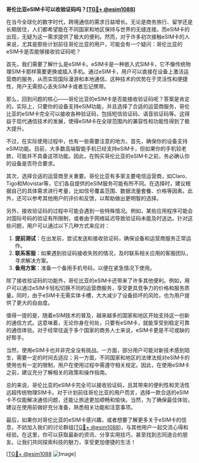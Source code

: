 **哥伦比亚eSIM卡可以收验证码吗？[[TG💪+ @esim1088](https://t.me/s/esim1088)]**

在当今全球化的数字时代，跨境通信的需求日益增长。无论是商务旅行、留学还是长期居住，人们都希望能在不同国家和地区保持与世界的无缝连接。而eSIM卡的出现，无疑为这一需求提供了极大的便利。然而，对于许多初次接触eSIM卡的人来说，尤其是那些计划前往哥伦比亚的用户，可能会有一个疑问：哥伦比亚的eSIM卡是否能够接收验证码呢？

首先，我们需要了解什么是eSIM卡。eSIM卡是一种嵌入式SIM卡，它不像传统物理SIM卡那样需要更换或插入手机。通过eSIM卡，用户可以直接在设备上激活运营商的服务，从而实现国际漫游和本地通信。这种技术的优势在于灵活性和便捷性，用户无需担心丢失SIM卡或者忘记携带。

那么，回到问题的核心——哥伦比亚的eSIM卡是否能接收验证码呢？答案是肯定的。实际上，只要你的设备支持eSIM功能，并且选择了合适的运营商服务，哥伦比亚的eSIM卡完全可以接收各种验证码，包括短信验证码、语音验证码等。这得益于现代通信技术的发展，使得eSIM卡在全球范围内的兼容性和功能性得到了极大提升。

不过，在实际使用过程中，也有一些需要注意的地方。首先，确保你的设备支持eSIM功能。目前，大多数高端智能手机已经支持eSIM卡，但如果你的手机较老款，可能并不具备这项功能。因此，在购买哥伦比亚的eSIM卡之前，务必确认你的设备是否符合要求。

其次，选择合适的运营商至关重要。哥伦比亚有多家主要电信运营商，如Claro、Tigo和Movistar等，它们各自提供的eSIM服务可能有所不同。在选择时，建议根据自己的具体需求进行考量，比如信号覆盖范围、数据流量套餐、价格等因素。此外，还可以参考其他用户的评价和反馈，以帮助做出更明智的选择。

另外，接收验证码的过程中可能会遇到一些特殊情况。例如，某些应用程序可能会对国际号码的验证有所限制，或者由于网络延迟导致验证码未能及时送达。针对这些问题，用户可以通过以下几种方式来应对：

1. **提前测试**：在出发前，尝试发送和接收验证码，确保设备和运营商服务正常运作。
2. **联系客服**：如果遇到验证码接收失败的情况，及时联系相关应用的客服团队，寻求解决方案。
3. **备用方案**：准备一个备用手机号码，以便在紧急情况下使用。

除了接收验证码的功能外，哥伦比亚的eSIM卡还带来了许多其他便利。例如，用户可以通过eSIM卡轻松切换不同的运营商服务，享受更具竞争力的价格和服务质量。同时，由于eSIM卡无需实体卡槽，大大减少了设备损坏的风险，也为用户提供了更大的自由度。

值得一提的是，随着eSIM技术的普及，越来越多的国家和地区开始支持这一创新的通信方式。这意味着，无论你身在何处，只要有eSIM卡，就能享受到稳定可靠的通信体验。对于经常往返于多个国家的商务人士来说，eSIM卡更是不可或缺的好帮手。

当然，使用eSIM卡也并非完全没有挑战。一方面，部分用户可能对新技术感到陌生，需要一定的时间去适应；另一方面，不同国家和地区的法律法规对eSIM卡的使用也有一定的限制，用户在使用过程中需遵守相关规定。因此，在使用eSIM卡之前，建议充分了解相关的政策和操作指南。

总的来说，哥伦比亚的eSIM卡完全可以接收验证码，且其带来的便利性和灵活性远超传统物理SIM卡。对于计划前往哥伦比亚的用户而言，选择一款合适的eSIM卡不仅能解决通信问题，还能让旅途更加顺畅和愉快。当然，为了确保最佳体验，建议在使用前做好充分准备，熟悉相关功能和注意事项。

最后，如果你对哥伦比亚的eSIM卡感兴趣，或者想要了解更多关于eSIM卡的信息，不妨加入我们的讨论群组[[TG💪+ @esim1088](https://t.me/s/esim1088)]，与其他用户一起交流心得和经验。在这里，你可以获取最新的资讯、分享实用技巧，甚至找到志同道合的朋友。让我们共同探索科技的魅力，享受更加便捷的生活！

[[TG💪+ @esim1088](https://t.me/s/esim1088) ![Image](https://i.postimg.cc/4NQfJmqS/Snipaste-2025-05-13-00-14-12.png)]